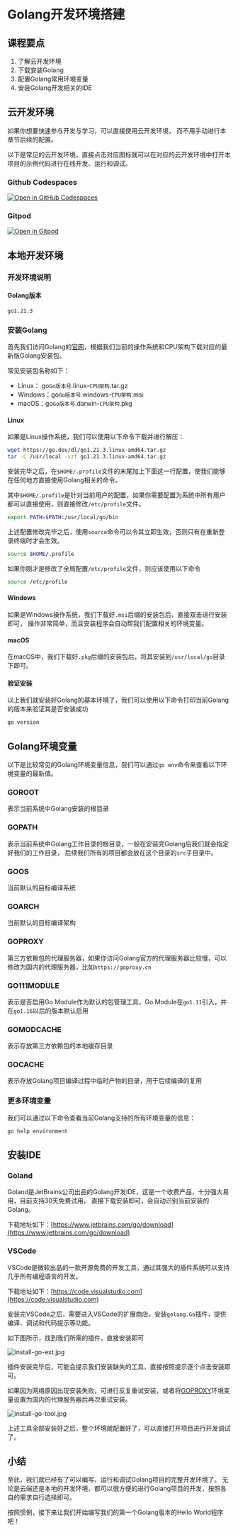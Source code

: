 # Golang开发环境搭建

## 课程要点

1. 了解云开发环境
2. 下载安装Golang
3. 配置Golang常用环境变量
4. 安装Golang开发相关的IDE

## 云开发环境

如果你想要快速参与开发与学习，可以直接使用云开发环境， 而不用手动进行本章节后续的配置。

以下是常见的云开发环境，直接点击对应图标就可以在对应的云开发环境中打开本项目的示例代码进行在线开发、运行和调试。

### Github Codespaces

[![Open in GitHub Codespaces](https://github.com/codespaces/badge.svg)](https://codespaces.new/go-book/go-programming-book-code)

### Gitpod

[![Open in Gitpod](https://gitpod.io/button/open-in-gitpod.svg)](https://gitpod.io/#https://github.com/go-book/go-programming-book-code)

## 本地开发环境

### 开发环境说明

#### Golang版本

`go1.21.3`

### 安装Golang

首先我们访问Golang的[官网](https://go.dev/dl/)，根据我们当前的操作系统和CPU架构下载对应的最新版Golang安装包。

常见安装包名称如下：

- Linux： go`Go版本号`.linux-`CPU架构`.tar.gz
- Windows：go`Go版本号`.windows-`CPU架构`.msi
- macOS：go`Go版本号`.darwin-`CPU架构`.pkg

#### Linux

如果是Linux操作系统，我们可以使用以下命令下载并进行解压：

```bash
wget https://go.dev/dl/go1.21.3.linux-amd64.tar.gz
tar -C /usr/local -xzf go1.21.3.linux-amd64.tar.gz
```

安装完毕之后，在`$HOME/.profile`文件的末尾加上下面这一行配置，使我们能够在任何地方直接使用Golang相关的命令。

其中`$HOME/.profile`是针对当前用户的配置，如果你需要配置为系统中所有用户都可以直接使用，则直接修改`/etc/profile`文件。

```bash
export PATH=$PATH:/usr/local/go/bin
```

上述配置修改完毕之后，使用`source`命令可以令其立即生效，否则只有在重新登录终端时才会生效。

```bash
source $HOME/.profile
```

如果你刚才是修改了全局配置`/etc/profile`文件，则应该使用以下命令

```bash
source /etc/profile
```

#### Windows

如果是Windows操作系统，我们下载好`.msi`后缀的安装包后，直接双击进行安装即可，
操作非常简单，而且安装程序会自动帮我们配置相关的环境变量。

#### macOS

在macOS中，我们下载好`.pkg`后缀的安装包后，将其安装到`/usr/local/go`目录下即可。

#### 验证安装

以上我们就安装好Golang的基本环境了，我们可以使用以下命令打印当前Golang的版本来验证其是否安装成功

```bash
go version
```

## Golang环境变量

以下是比较常见的Golang环境变量信息，我们可以通过`go env`命令来查看以下环境变量的最新值。

### GOROOT

表示当前系统中Golang安装的根目录

### GOPATH

表示当前系统中Golang工作目录的根目录，一般在安装完Golang后我们就会指定好我们的工作目录，
后续我们所有的项目都会放在这个目录的`src`子目录中。

### GOOS

当前默认的目标编译系统

### GOARCH

当前默认的目标编译架构

### GOPROXY

第三方依赖包的代理服务器，如果你访问Golang官方的代理服务器比较慢，可以修改为国内的代理服务器，比如`https://goproxy.cn`

### GO111MODULE

表示是否启用Go Module作为默认的包管理工具，Go Module在`go1.11`引入，并在`go1.16`以后的版本默认启用

### GOMODCACHE

表示存放第三方依赖包的本地缓存目录

### GOCACHE

表示存放Golang项目编译过程中临时产物的目录，用于后续编译的复用

### 更多环境变量

我们可以通过以下命令查看当前Golang支持的所有环境变量的信息：

```bash
go help environment
```

## 安装IDE

### Goland

Goland是JetBrains公司出品的Golang开发IDE，这是一个收费产品，十分强大易用，目前支持30天免费试用，
直接下载安装即可，会自动识别当前安装的Golang。

下载地址如下：[https://www.jetbrains.com/go/download](https://www.jetbrains.com/go/download)

### VSCode

VSCode是微软出品的一款开源免费的开发工具，通过其强大的插件系统可以支持几乎所有编程语言的开发。

下载地址如下：[https://code.visualstudio.com](https://code.visualstudio.com)

安装完VSCode之后，需要进入VSCode的扩展商店，安装`golang.Go`插件，提供编译、调试和代码提示等功能。

如下图所示，找到我们所需的插件，直接安装即可

![install-go-ext.jpg](resource/install-golang/install-go-ext.jpg)

插件安装完毕后，可能会提示我们安装缺失的工具，直接按照提示逐个点击安装即可。

如果因为网络原因出现安装失败，可进行反复重试安装，或者将[GOPROXY](#goproxy)环境变量设置为国内的代理服务器后再次重试安装。

![install-go-tool.jpg](resource/install-golang/install-go-tool.jpg)

上述工具全部安装好之后，整个环境就配置好了，可以直接打开项目进行开发调试了。

## 小结

至此，我们就已经有了可以编写、运行和调试Golang项目的完整开发环境了。
无论是云端还是本地的开发环境，都可以很方便的进行Golang项目的开发，按照各自的需求自行选择即可。

按照惯例，接下来让我们开始编写我们的第一个Golang版本的Hello World程序吧！